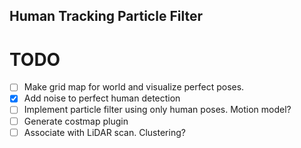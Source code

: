 ## Human Tracking Particle Filter

# TODO
- [ ] Make grid map for world and visualize perfect poses.
- [x] Add noise to perfect human detection
- [ ] Implement particle filter using only human poses. Motion model?
- [ ] Generate costmap plugin
- [ ] Associate with LiDAR scan. Clustering? 
